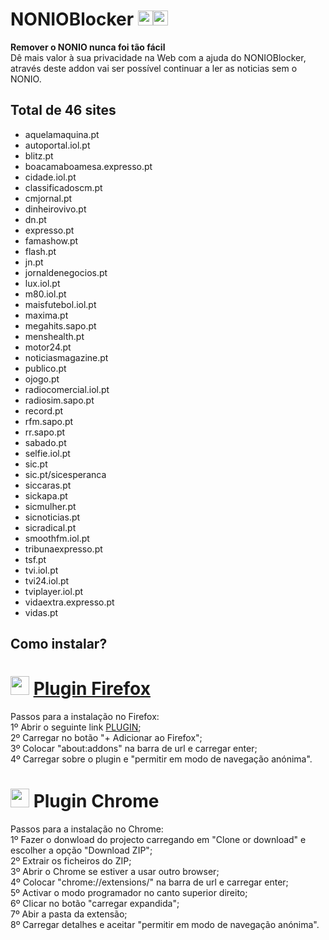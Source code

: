 # NONIOBlocker <img src="https://raw.githubusercontent.com/alrra/browser-logos/master/src/chrome/chrome_48x48.png" width="24"/><img src="https://raw.githubusercontent.com/alrra/browser-logos/master/src/firefox/firefox_48x48.png" width="24"/>

**Remover o NONIO nunca foi tão fácil**
<br>Dê mais valor à sua privacidade na Web com a ajuda do NONIOBlocker, através deste addon vai ser possível continuar a ler as noticias sem o NONIO.

## Total de 46 sites

* aquelamaquina.pt
* autoportal.iol.pt
* blitz.pt
* boacamaboamesa.expresso.pt
* cidade.iol.pt
* classificadoscm.pt
* cmjornal.pt
* dinheirovivo.pt
* dn.pt
* expresso.pt
* famashow.pt
* flash.pt
* jn.pt
* jornaldenegocios.pt
* lux.iol.pt
* m80.iol.pt
* maisfutebol.iol.pt
* maxima.pt
* megahits.sapo.pt
* menshealth.pt
* motor24.pt
* noticiasmagazine.pt
* publico.pt
* ojogo.pt
* radiocomercial.iol.pt
* radiosim.sapo.pt
* record.pt
* rfm.sapo.pt
* rr.sapo.pt
* sabado.pt
* selfie.iol.pt
* sic.pt
* sic.pt/sicesperanca
* siccaras.pt
* sickapa.pt
* sicmulher.pt
* sicnoticias.pt
* sicradical.pt
* smoothfm.iol.pt
* tribunaexpresso.pt
* tsf.pt
* tvi.iol.pt
* tvi24.iol.pt
* tviplayer.iol.pt
* vidaextra.expresso.pt
* vidas.pt

## Como instalar?

# <img src="https://raw.githubusercontent.com/alrra/browser-logos/master/src/firefox/firefox_48x48.png" width="30"/> <a href="https://addons.mozilla.org/pt-PT/firefox/addon/nonioblocker/">Plugin Firefox</a>
Passos para a instalação no Firefox:
<br>1º Abrir o seguinte link <a href="https://addons.mozilla.org/pt-PT/firefox/addon/nonioblocker/">PLUGIN</a>;
<br>2º Carregar no botão "+ Adicionar ao Firefox";
<br>3º Colocar "about:addons" na barra de url e carregar enter;
<br>4º Carregar sobre o plugin e "permitir em modo de navegação anónima".

# <img src="https://raw.githubusercontent.com/alrra/browser-logos/master/src/chrome/chrome_48x48.png" width="30"/> Plugin Chrome
Passos para a instalação no Chrome:
<br>1º Fazer o donwload do projecto carregando em "Clone or download" e escolher a opção "Download ZIP";
<br>2º Extrair os ficheiros do ZIP;
<br>3º Abrir o Chrome se estiver a usar outro browser;
<br>4º Colocar "chrome://extensions/" na barra de url e carregar enter;
<br>5º Activar o modo programador no canto superior direito;
<br>6º Clicar no botão "carregar expandida";
<br>7º Abir a pasta da extensão;
<br>8º Carregar detalhes e aceitar "permitir em modo de navegação anónima".
